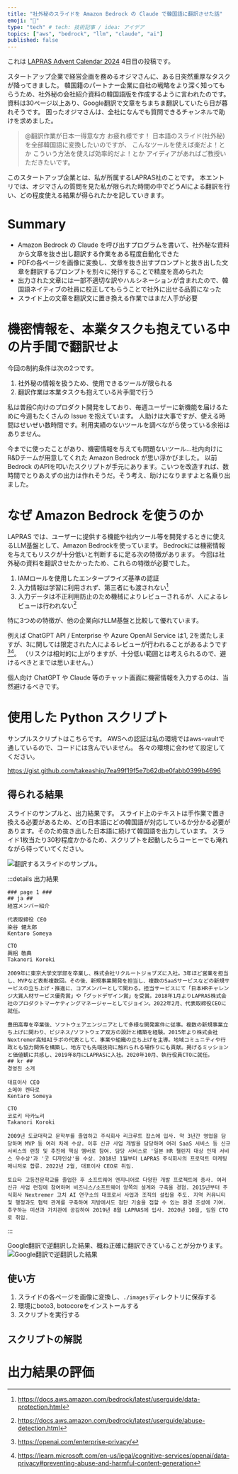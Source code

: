 ```yaml
---
title: "社外秘のスライドを Amazon Bedrock の Claude で韓国語に翻訳させた話"
emoji: "🔀"
type: "tech" # tech: 技術記事 / idea: アイデア
topics: ["aws", "bedrock", "llm", "claude", "ai"]
published: false
---
```


これは [LAPRAS Advent Calendar 2024](https://qiita.com/advent-calendar/2024/lapras) 4日目の投稿です。

スタートアップ企業で経営企画を務めるオジマさんに、ある日突然重厚なタスクが降ってきました。
韓国籍のパートナー企業に自社の戦略をより深く知ってもらうため、社外秘の会社紹介資料の韓国語版を作成するように言われたのです。
資料は30ページ以上あり、Google翻訳で文章をちまちま翻訳していたら日が暮れそうです。
困ったオジマさんは、全社になんでも質問できるチャンネルで助けを求めました。

> @翻訳作業が日本一得意な方
> お疲れ様です！
> 日本語のスライド(社外秘)を全部韓国語に変換したいのですが、
> こんなツールを使えば楽だよ！とか
> こういう方法を使えば効率的だよ！とか
> アイディアがあればご教授いただきたいです。

このスタートアップ企業とは、私が所属するLAPRAS社のことです。
本エントリでは、オジマさんの質問を見た私が限られた時間の中でどうAIによる翻訳を行い、どの程度使える結果が得られたかを記していきます。


# Summary
- Amazon Bedrock の Claude を呼び出すプログラムを書いて、社外秘な資料から文章を抜き出し翻訳する作業をある程度自動化できた
- PDFの各ページを画像に変換し、文章を抜き出すプロンプトと抜き出した文章を翻訳するプロンプトを別々に発行することで精度を高められた
- 出力された文章には一部不適切な訳やハルシネーションが含まれたので、韓国語ネイティブの社員に校正してもらうことで社外に出せる品質になった
- スライド上の文章を翻訳文に置き換える作業ではまだ人手が必要

# 機密情報を、本業タスクも抱えている中の片手間で翻訳せよ

今回の制約条件は次の2つです。

1. 社外秘の情報を扱うため、使用できるツールが限られる
1. 翻訳作業は本業タスクも抱えている片手間で行う

私は普段C向けのプロダクト開発をしており、毎週ユーザーに新機能を届けるために今週もたくさんの Issue を抱えています。
人助けは大事ですが、使える時間はせいぜい数時間です。利用実績のないツールを調べながら使っている余裕はありません。

今までに使ったことがあり、機密情報を与えても問題ないツール…社内向けにR&Dチームが用意してくれた Amazon Bedrock が思い浮かびました。
以前 Bedrock のAPIを叩いたスクリプトが手元にあります。こいつを改造すれば、数時間でとりあえずの出力は作れそうだ。そう考え、助けになりますよと名乗り出ました。

# なぜ Amazon Bedrock を使うのか

LAPRAS では、ユーザーに提供する機能や社内ツール等を開発するときに使えるLLM基盤として、Amazon Bedrockを使っています。
Bedrockには機密情報を与えてもリスクが十分低いと判断するに足る次の特徴があります。
今回は社外秘の資料を翻訳させたかったため、これらの特徴が必要でした。

1. IAMロールを使用したエンタープライズ基準の認証
2. 入力情報は学習に利用されず、第三者にも渡されない[^1]
3. 入力データは不正利用防止のため機械によりレビューされるが、人によるレビューは行われない[^2]

特に3つめの特徴が、他の企業向けLLM基盤と比較して優れています。

例えば ChatGPT API / Enterprise や Azure OpenAI Service は1, 2を満たしますが、3に関しては限定された人によるレビューが行われることがあるようです[^3][^4]。
（リスクは相対的に上がりますが、十分低い範囲とは考えられるので、避けるべきとまでは思いません。）

個人向け ChatGPT や Claude 等のチャット画面に機密情報を入力するのは、当然避けるべきです。

# 使用した Python スクリプト
サンプルスクリプトはこちらです。
AWSへの認証は私の環境ではaws-vaultで通しているので、コードには含んでいません。
各々の環境に会わせて設定してください。

https://gist.github.com/takeaship/7ea99f19f5e7b62dbe0fabb0399b4696

## 得られる結果
スライドのサンプルと、出力結果です。
スライド上のテキストは手作業で置き換える必要があるため、どの日本語にどの韓国語が対応しているか分かる必要があります。そのため抜き出した日本語に続けて韓国語を出力しています。
スライド1枚当たり30秒程度かかるため、スクリプトを起動したらコーヒーでも淹れながら待っていてください。

![翻訳するスライドのサンプル。](/images/sample_slide_to_translate.png)

:::details 出力結果

```
### page 1 ###
## ja ##
経営メンバー紹介

代表取締役 CEO
染谷 健太郎
Kentaro Someya

CTO
興梠 敬典
Takanori Koroki

2009年に東京大学文学部を卒業し、株式会社リクルートジョブズに入社。3年ほど営業を担当し、MVPなど表彰複数回。その後、新規事業開発を担当し、複数のSaaSサービスなどの新規サービスの立ち上げ・推進に、コアメンバーとして関わる。担当サービスにて「日本HRチャレンジ大賞人材サービス優秀賞」や「グッドデザイン賞」を受賞。2018年1月よりLAPRAS株式会社のプロダクトマーケティングマネージャーとしてジョイン。2022年2月、代表取締役CEOに就任。

豊田高専を卒業後、ソフトウェアエンジニアとして多様な開発案件に従事。複数の新規事業立ち上げに関わり、ビジネス/ソフトウェア双方の設計と構築を経験。2015年より株式会社Nextremer高知AIラボの代表として、事業や組織の立ち上げを主導。地域コミュニティや行政とも協力関係を構築し、地方でも先端技術に触れられる場作りにも貢献。掲げるミッションと価値観に共感し、2019年8月にLAPRASに入社。2020年10月、執行役員CTOに就任。
## kr ##
경영진 소개

대표이사 CEO
소메야 켄타로
Kentaro Someya

CTO
코로키 타카노리
Takanori Koroki

2009년 도쿄대학교 문학부를 졸업하고 주식회사 리크루트 잡스에 입사. 약 3년간 영업을 담당하며 MVP 등 여러 차례 수상. 이후 신규 사업 개발을 담당하며 여러 SaaS 서비스 등 신규 서비스의 런칭 및 추진에 핵심 멤버로 참여. 담당 서비스로 '일본 HR 챌린지 대상 인재 서비스 우수상'과 '굿 디자인상'을 수상. 2018년 1월부터 LAPRAS 주식회사의 프로덕트 마케팅 매니저로 합류. 2022년 2월, 대표이사 CEO로 취임.

토요타 고등전문학교를 졸업한 후 소프트웨어 엔지니어로 다양한 개발 프로젝트에 종사. 여러 신규 사업 런칭에 참여하며 비즈니스/소프트웨어 양쪽의 설계와 구축을 경험. 2015년부터 주식회사 Nextremer 고치 AI 연구소의 대표로서 사업과 조직의 설립을 주도. 지역 커뮤니티 및 행정과도 협력 관계를 구축하여 지방에서도 첨단 기술을 접할 수 있는 환경 조성에 기여. 추구하는 미션과 가치관에 공감하여 2019년 8월 LAPRAS에 입사. 2020년 10월, 임원 CTO로 취임.
```

:::

Google翻訳で逆翻訳した結果、概ね正確に翻訳できていることが分かります。
![Google翻訳で逆翻訳した結果](/images/google_reverse_translate_result.png)



## 使い方
1. スライドの各ページを画像に変換し、`./images`ディレクトリに保存する
2. 環境にboto3, botocoreをインストールする
3. スクリプトを実行する

## スクリプトの解説


# 出力結果の評価



[^1]: https://docs.aws.amazon.com/bedrock/latest/userguide/data-protection.html
[^2]: https://docs.aws.amazon.com/bedrock/latest/userguide/abuse-detection.html
[^3]: https://openai.com/enterprise-privacy/
[^4]: https://learn.microsoft.com/en-us/legal/cognitive-services/openai/data-privacy#preventing-abuse-and-harmful-content-generation
